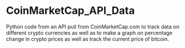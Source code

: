# CoinMarketCap_API_Data
Python code from an API pull from CoinMarketCap.com to track data on different crypto currencies as well as to make a graph on percentage change in crypto prices as well as track the current price of bitcoin.
